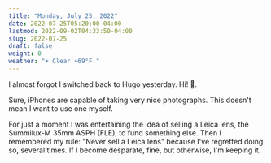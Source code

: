 ```yaml
---
title: "Monday, July 25, 2022"
date: 2022-07-25T05:20:00-04:00
lastmod: 2022-09-02T04:33:50-04:00
slug: 2022-07-25
draft: false
weight: 0
weather: "☀️ Clear +69°F "
---
```


I almost forgot I switched back to Hugo yesterday. Hi! 👋.

Sure, iPhones are capable of taking very nice photographs. This doesn't mean I want to use one myself.

For just a moment I was entertaining the idea of selling a Leica lens, the Summilux-M 35mm ASPH (FLE), to fund something else. Then I remembered my rule: "Never sell a Leica lens" because I've regretted doing so, several times. If I become desparate, fine, but otherwise, I'm keeping it.

[//]: # "Exported with love from a post written in Org mode"
[//]: # "- https://github.com/kaushalmodi/ox-hugo"
